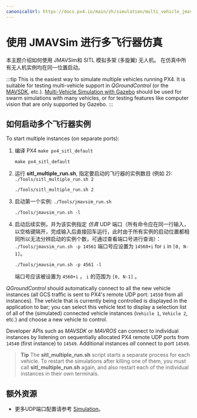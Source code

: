 ```yaml
---
canonicalUrl: https://docs.px4.io/main/zh/simulation/multi_vehicle_jmavsim
---
```


# 使用 JMAVSim 进行多飞行器仿真

本主题介绍如何使用 JMAVSim和 SITL 模拟多架 (多旋翼) 无人机。 在仿真中所有无人机实例均在同一位置启动。

:::tip
This is the easiest way to simulate multiple vehicles running PX4. It is suitable for testing multi-vehicle support in *QGroundControl* (or the [MAVSDK](https://mavsdk.mavlink.io/), etc.). [Multi-Vehicle Simulation with Gazebo](../simulation/multi-vehicle-simulation.md) should be used for swarm simulations with many vehicles, or for testing features like computer vision that are only supported by Gazebo.
:::


## 如何启动多个飞行器实例

To start multiple instances (on separate ports):

1. 编译 PX4 `make px4_sitl_default`
   ```
   make px4_sitl_default
   ```
1. 运行 **sitl_multiple_run.sh**, 指定要启动的飞行器的实例数目 (例如 2): `./Tools/sitl_multiple_run.sh 2`
   ```
   ./Tools/sitl_multiple_run.sh 2
   ```
1. 启动第一个实例: `./Tools/jmavsim_run.sh`
   ```
   ./Tools/jmavsim_run.sh -l
   ```
1. 启动后续实例，并为该实例指定 *仿真* UDP 端口（所有命令应在同一行输入，以空格键隔开，完成输入后直接回车运行，此时由于所有实例的启动位置都相同所以无法分辨启动的实例个数，可通过查看端口号进行查询）： `./Tools/jmavsim_run.sh -p 14561` 端口号应设置为 `14560+i` for `i` in `[0, N-1]`。
   ```
   ./Tools/jmavsim_run.sh -p 4561 -l
   ```
   端口号应该被设置为 `4560+i` ， `i` 的范围为 `[0, N-1]` 。

*QGroundControl* should automatically connect to all the new vehicle instances (all GCS traffic is sent to PX4's remote UDP port: `14550` from all instances). The vehicle that is currently being controlled is displayed in the application to bar; you can select this vehicle text to display a selection list of all of the (simulated) connected vehicle instances (`Vehicle 1`, `Vehicle 2`, etc.) and choose a new vehicle to control.

Developer APIs such as *MAVSDK* or *MAVROS* can connect to individual instances by listening on sequentially allocated PX4 remote UDP ports from `14540` (first instance) to `14549`. Additional instances *all* connect to port `14549`.

> **Tip** The **sitl_multiple_run.sh** script starts a separate process for each vehicle. To restart the simulations after killing one of them, you must call **sitl_multiple_run.sh** again, and also restart each of the individual instances in their own terminals.

## 额外资源

* 更多UDP端口配置请参考 [Simulation](../simulation/README.md)。
